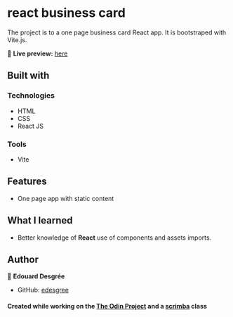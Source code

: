 # react business card

The project is to a one page business card React app.
It is bootstraped with Vite.js.

🔗 **Live preview:** [here](https://jovial-fudge-a4bda2.netlify.app/)

## Built with

### Technologies

- HTML
- CSS
- React JS

### Tools

- Vite

## Features

- One page app with static content

## What I learned

- Better knowledge of **React** use of components and assets imports.

## Author

👤 **Edouard Desgrée**

- GitHub: [edesgree](https://github.com/edesgree)

#### Created while working on the [The Odin Project](https://www.theodinproject.com/) and a [scrimba](https://scrimba.com/) class
